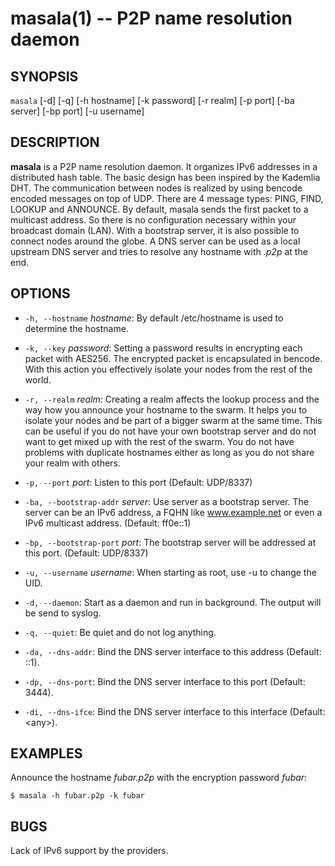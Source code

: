 masala(1) -- P2P name resolution daemon
=======================================

## SYNOPSIS

`masala`  [-d] [-q] [-h hostname] [-k password] [-r realm] [-p port] [-ba server] [-bp port] [-u username]

## DESCRIPTION

**masala** is a P2P name resolution daemon. It organizes IPv6 addresses in a
distributed hash table. The basic design has been inspired by the Kademlia DHT.
The communication between nodes is realized by using bencode encoded messages on
top of UDP. There are 4 message types: PING, FIND, LOOKUP and ANNOUNCE. By
default, masala sends the first packet to a multicast address. So there is no
configuration necessary within your broadcast domain (LAN). With a bootstrap
server, it is also possible to connect nodes around the globe. A DNS server
can be used as a local upstream DNS server and tries to resolve any
hostname with *.p2p* at the end.

## OPTIONS

  * `-h, --hostname` *hostname*:
    By default /etc/hostname is used to determine the hostname.

  * `-k, --key` *password*:
	Setting a password results in encrypting each packet with AES256. The
	encrypted packet is encapsulated in bencode. With this action you
	effectively isolate your nodes from the rest of the world.

  * `-r, --realm` *realm*:
	Creating a realm affects the lookup process and the way how you announce
	your hostname to the swarm. It helps you to isolate your nodes and be part
	of a bigger swarm at the same time. This can be useful if you do not have
	your own bootstrap server and do not want to get mixed up with the rest of
	the swarm. You do not have problems with duplicate hostnames either as long
	as you do not share your realm with others.

  * `-p, --port` *port*:
	Listen to this port (Default: UDP/8337)

  * `-ba, --bootstrap-addr` *server*:
	Use server as a bootstrap server. The server can be an IPv6 address, a FQHN like www.example.net or even a IPv6 multicast address. (Default: ff0e::1)

  * `-bp, --bootstrap-port` *port*:
	The bootstrap server will be addressed at this port. (Default: UDP/8337)

  * `-u, --username` *username*:
    When starting as root, use -u to change the UID.

  * `-d, --daemon`:
	Start as a daemon and run in background. The output will be send to syslog.

  * `-q, --quiet`:
	Be quiet and do not log anything.

  * `-da, --dns-addr`:
	Bind the DNS server interface to this address (Default: ::1).

  * `-dp, --dns-port`:
	Bind the DNS server interface to this port (Default: 3444).

  * `-di, --dns-ifce`:
	Bind the DNS server interface to this interface (Default: &lt;any&gt;).

## EXAMPLES

Announce the hostname *fubar.p2p* with the encryption password *fubar*:

	$ masala -h fubar.p2p -k fubar

## BUGS

Lack of IPv6 support by the providers.
